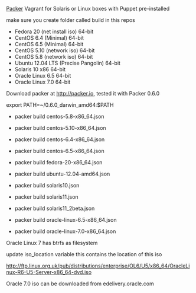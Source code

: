 [Packer](http://packer.io) Vagrant for Solaris or Linux boxes with Puppet pre-installed

make sure you create folder called build in this repos 

* Fedora 20 (net install iso) 64-bit
* CentOS 6.4 (Minimal) 64-bit
* CentOS 6.5 (Minimal) 64-bit
* CentOS 5.10 (network iso) 64-bit
* CentOS 5.8 (network iso) 64-bit
* Ubuntu 12.04 LTS (Precise Pangolin) 64-bit
* Solaris 10 x86 64-bit
* Oracle Linux 6.5 64-bit
* Oracle Linux 7.0 64-bit

Download packer at http://packer.io, tested it with Packer 0.6.0

export PATH=~/0.6.0_darwin_amd64:$PATH  

* packer build centos-5.8-x86_64.json
* packer build centos-5.10-x86_64.json
* packer build centos-6.4-x86_64.json
* packer build centos-6.5-x86_64.json
* packer build fedora-20-x86_64.json
* packer build ubuntu-12.04-amd64.json

* packer build solaris10.json
* packer build solaris11.json
* packer build solaris11_2beta.json

* packer build oracle-linux-6.5-x86_64.json
* packer build oracle-linux-7.0-x86_64.json

Oracle Linux 7 has btrfs as filesystem

update iso_location variable this contains the location of this iso 

http://ftp.linux.org.uk/pub/distributions/enterprise/OL6/U5/x86_64/OracleLinux-R6-U5-Server-x86_64-dvd.iso

Oracle 7.0 iso can be downloaded from edelivery.oracle.com
